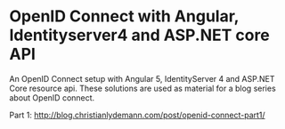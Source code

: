 # OpenID Connect with Angular, Identityserver4 and ASP.NET core API
An OpenID Connect setup with Angular 5, IdentityServer 4 and ASP.NET Core resource api.
These solutions are used as material for a blog series about OpenID connect.

Part 1: http://blog.christianlydemann.com/post/openid-connect-part1/

